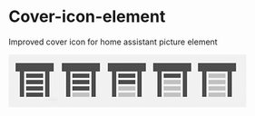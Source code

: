 # Cover-icon-element

Improved cover icon for home assistant picture element

![element-states](cover-icon-element.jpg)

